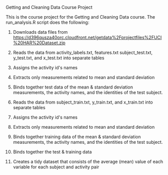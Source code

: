 Getting and Cleaning Data Course Project

This is the course project for the Getting and Cleaning Data course.  The run_analysis.R script does the following:

1) Downloads data files from https://d396qusza40orc.cloudfront.net/getdata%2Fprojectfiles%2FUCI%20HAR%20Dataset.zip

2) Reads the data from activity_labels.txt, features.txt subject_test.txt, y_test.txt, and x_test.txt into separate tables

3) Assigns the activity id's names

4) Extracts only measurements related to mean and standard deviation

5) Binds together test data of the mean & standard deviation measurements, the activity names, and the identities of the test subject.

6) Reads the data from subject_train.txt, y_train.txt, and x_train.txt into separate tables

7) Assigns the activity id's names

8) Extracts only measurements related to mean and standard deviation

9) Binds together training data of the mean & standard deviation measurements, the activity names, and the identities of the test subject.

10) Binds together the test & training data

11) Creates a tidy dataset that consists of the average (mean) value of each variable for each subject and activity pair